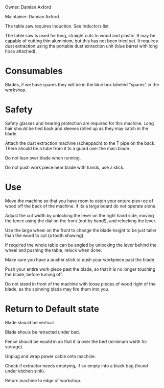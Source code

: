 Owner: Damian Axford

Maintainer: Damian Axford

The table saw requires induction. See Inductors list

The table saw is used for long, straight cuts to wood and plastic. It may be capable of cutting thin aluminium, but this has not been tried yet. It requires dust extraction using the portable dust extraction unit (blue barrel with long hose attached).

Consumables
===========

Blades, if we have spares they will be in the blue box labeled "spares" in the workshop.

Safety
======

Safety glasses and hearing protection are required for this machine. Long hair should be tied back and sleeves rolled up as they may catch in the blade.

Attach the dust extraction machine (scheppach) to the T pipe on the back. There ahould be a tube from it to a guard over the main blade.

Do not lean over blade when running.

Do not push work piece near blade with hands, use a stick.

Use
===

Move the machine so that you have room to catch your enture piev=ce of wood off the back of the machine. If its a large board do not operate alone.

Adjust the cut width by unlocking the lever on the right hand side, moving the fence using the dial on the front (not by hand!), and relocking the lever.

Use the large wheel on the front to change the blade height to be just taller than the wood to cut (a tooth showing).

If required the whole table can be angled by unlocking the lever behind the wheel  and pushing the table, relock when done.

Make sure you have a pusher stick to push your workpiece past the blade.

Push your entire work piece past the blade, so that it is no longer touching the blade, before turning off.

Do not stand in front of the machine with loose pieces of wood right of the blade, as the spinning blade may fire them into you.

Return to Default state
=======================

Blade should be vertical.

Blade shouls be retracted under bed.

Fence should be would in ao that it ia over the bed (minimum width for storage).

Unplug and wrap power cable onto machine.

Check if extractor needs emptying, if so empty into a black bag (found under kitchen sink).

Return machine to edge of workshop.